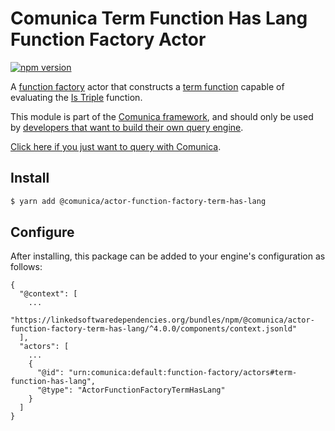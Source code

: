 # Comunica Term Function Has Lang Function Factory Actor

[![npm version](https://badge.fury.io/js/%40comunica%2Factor-function-factory-term-function-has-lang.svg)](https://www.npmjs.com/package/@comunica/actor-function-factory-term-has-lang)

A [function factory](https://github.com/comunica/comunica/tree/master/packages/bus-function-factory) actor
that constructs a [term function](https://github.com/comunica/comunica/tree/master/packages/bus-function-factory/lib/ActorFunctionFactory.ts)
capable of evaluating the [Is Triple](https://w3c.github.io/rdf-star/cg-spec/editors_draft.html#istriple) function.

This module is part of the [Comunica framework](https://github.com/comunica/comunica),
and should only be used by [developers that want to build their own query engine](https://comunica.dev/docs/modify/).

[Click here if you just want to query with Comunica](https://comunica.dev/docs/query/).

## Install

```bash
$ yarn add @comunica/actor-function-factory-term-has-lang
```

## Configure

After installing, this package can be added to your engine's configuration as follows:
```text
{
  "@context": [
    ...
    "https://linkedsoftwaredependencies.org/bundles/npm/@comunica/actor-function-factory-term-has-lang/^4.0.0/components/context.jsonld"
  ],
  "actors": [
    ...
    {
      "@id": "urn:comunica:default:function-factory/actors#term-function-has-lang",
      "@type": "ActorFunctionFactoryTermHasLang"
    }
  ]
}
```
